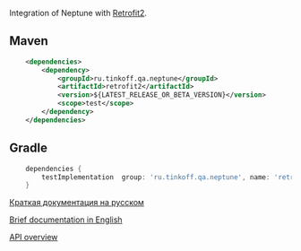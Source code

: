 Integration of Neptune with [Retrofit2](https://square.github.io/retrofit/).

## Maven

```xml
    <dependencies>
        <dependency>
            <groupId>ru.tinkoff.qa.neptune</groupId>
            <artifactId>retrofit2</artifactId>
            <version>${LATEST_RELEASE_OR_BETA_VERSION}</version>
            <scope>test</scope>
        </dependency>
    </dependencies>
```

## Gradle

```groovy
    dependencies {
        testImplementation  group: 'ru.tinkoff.qa.neptune', name: 'retrofit2', version: LATEST_RELEASE_OR_BETA_VERSION    
    }
```

[Краткая документация на русском](./doc/rus/README.MD)

[Brief documentation in English](./doc/eng/README.MD)

[API overview](https://tinkoff.github.io/neptune/retrofit2/index.html)